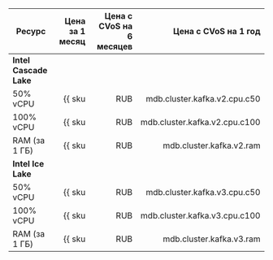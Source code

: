 | Ресурс        | Цена за 1 месяц                                          | Цена с CVoS на 6 месяцев                                                              | Цена с CVoS на 1 год                                                                  |
|---------------|---------------------------------------------------------:|--------------------------------------------------------------------------------------:|--------------------------------------------------------------------------------------:|
| **Intel Cascade Lake**                                                                                                                                                                                                                                   |
| 50% vCPU      | {{ sku|RUB|mdb.cluster.kafka.v2.cpu.c50|month|string }}  | −                                                                                     | −                                                                                     |
| 100% vCPU     | {{ sku|RUB|mdb.cluster.kafka.v2.cpu.c100|month|string }} | {{ sku|RUB|v1.commitment.selfcheckout.m6.mdb.kafka.cpu.c100.v2|month|string }} (-15%) | {{ sku|RUB|v1.commitment.selfcheckout.y1.mdb.kafka.cpu.c100.v2|month|string }} (-22%) |
| RAM (за 1 ГБ) | {{ sku|RUB|mdb.cluster.kafka.v2.ram|month|string }}      | {{ sku|RUB|v1.commitment.selfcheckout.m6.mdb.kafka.ram.v2|month|string }} (-15%)      | {{ sku|RUB|v1.commitment.selfcheckout.y1.mdb.kafka.ram.v2|month|string }} (-22%)      |
| **Intel Ice Lake**                                                                                                                                                                                                                                       |
| 50% vCPU      | {{ sku|RUB|mdb.cluster.kafka.v3.cpu.c50|month|string }}  | −                                                                                     | −                                                                                     |
| 100% vCPU     | {{ sku|RUB|mdb.cluster.kafka.v3.cpu.c100|month|string }} | {{ sku|RUB|v1.commitment.selfcheckout.m6.mdb.kafka.cpu.c100.v3|month|string }} (-15%) | {{ sku|RUB|v1.commitment.selfcheckout.y1.mdb.kafka.cpu.c100.v3|month|string }} (-22%) |
| RAM (за 1 ГБ) | {{ sku|RUB|mdb.cluster.kafka.v3.ram|month|string }}      | {{ sku|RUB|v1.commitment.selfcheckout.m6.mdb.kafka.ram.v3|month|string }} (-15%)       | {{ sku|RUB|v1.commitment.selfcheckout.y1.mdb.kafka.ram.v3|month|string }} (-22%)      |


